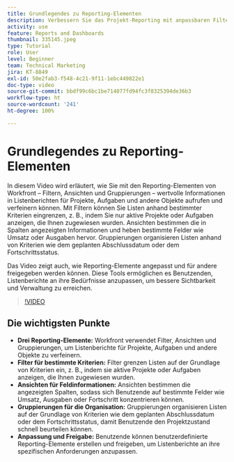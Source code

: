 ```yaml
---
title: Grundlegendes zu Reporting-Elementen
description: Verbessern Sie das Projekt-Reporting mit anpassbaren Filtern, Ansichten und Gruppierungen, die Listenberichte verfeinern, Daten effizient organisieren und eine nahtlose Zusammenarbeit ermöglichen.
activity: use
feature: Reports and Dashboards
thumbnail: 335145.jpeg
type: Tutorial
role: User
level: Beginner
team: Technical Marketing
jira: KT-8849
exl-id: 50e2fab3-f548-4c21-9f11-1ebc449822e1
doc-type: video
source-git-commit: bbdf99c6bc1be714077fd94fc3f8325394de36b3
workflow-type: ht
source-wordcount: '241'
ht-degree: 100%

---
```


# Grundlegendes zu Reporting-Elementen

In diesem Video wird erläutert, wie Sie mit den Reporting-Elementen von Workfront – Filtern, Ansichten und Gruppierungen – wertvolle Informationen in Listenberichten für Projekte, Aufgaben und andere Objekte aufrufen und verfeinern können. Mit Filtern können Sie Listen anhand bestimmter Kriterien eingrenzen, z. B., indem Sie nur aktive Projekte oder Aufgaben anzeigen, die Ihnen zugewiesen wurden. Ansichten bestimmen die in Spalten angezeigten Informationen und heben bestimmte Felder wie Umsatz oder Ausgaben hervor. Gruppierungen organisieren Listen anhand von Kriterien wie dem geplanten Abschlussdatum oder dem Fortschrittsstatus.

Das Video zeigt auch, wie Reporting-Elemente angepasst und für andere freigegeben werden können. Diese Tools ermöglichen es Benutzenden, Listenberichte an ihre Bedürfnisse anzupassen, um bessere Sichtbarkeit und Verwaltung zu erreichen.

>[!VIDEO](https://video.tv.adobe.com/v/335145/?quality=12&learn=on&enablevpops=1)

## Die wichtigsten Punkte

* **Drei Reporting-Elemente:** Workfront verwendet Filter, Ansichten und Gruppierungen, um Listenberichte für Projekte, Aufgaben und andere Objekte zu verfeinern.
* **Filter für bestimmte Kriterien:** Filter grenzen Listen auf der Grundlage von Kriterien ein, z. B., indem sie aktive Projekte oder Aufgaben anzeigen, die Ihnen zugewiesen wurden.
* **Ansichten für Feldinformationen:** Ansichten bestimmen die angezeigten Spalten, sodass sich Benutzende auf bestimmte Felder wie Umsatz, Ausgaben oder Fortschritt konzentrieren können.
* **Gruppierungen für die Organisation:** Gruppierungen organisieren Listen auf der Grundlage von Kriterien wie dem geplanten Abschlussdatum oder dem Fortschrittsstatus, damit Benutzende den Projektzustand schnell beurteilen können.
* **Anpassung und Freigabe:** Benutzende können benutzerdefinierte Reporting-Elemente erstellen und freigeben, um Listenberichte an ihre spezifischen Anforderungen anzupassen.
